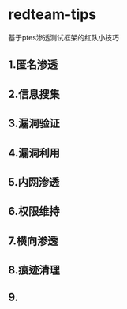 # redteam-tips
基于ptes渗透测试框架的红队小技巧

## 1.匿名渗透
## 2.信息搜集
## 3.漏洞验证
## 4.漏洞利用
## 5.内网渗透
## 6.权限维持
## 7.横向渗透
## 8.痕迹清理
## 9.
